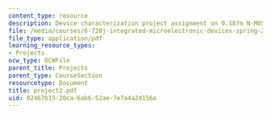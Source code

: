 ```yaml
---
content_type: resource
description: Device characterization project assignment on 0.18?m N-MOSFET characterization.
file: /media/courses/6-720j-integrated-microelectronic-devices-spring-2007/02467b1520ca6ab652ae7e7a4a2d156a_project2.pdf
file_type: application/pdf
learning_resource_types:
- Projects
ocw_type: OCWFile
parent_title: Projects
parent_type: CourseSection
resourcetype: Document
title: project2.pdf
uid: 02467b15-20ca-6ab6-52ae-7e7a4a2d156a
---
```

